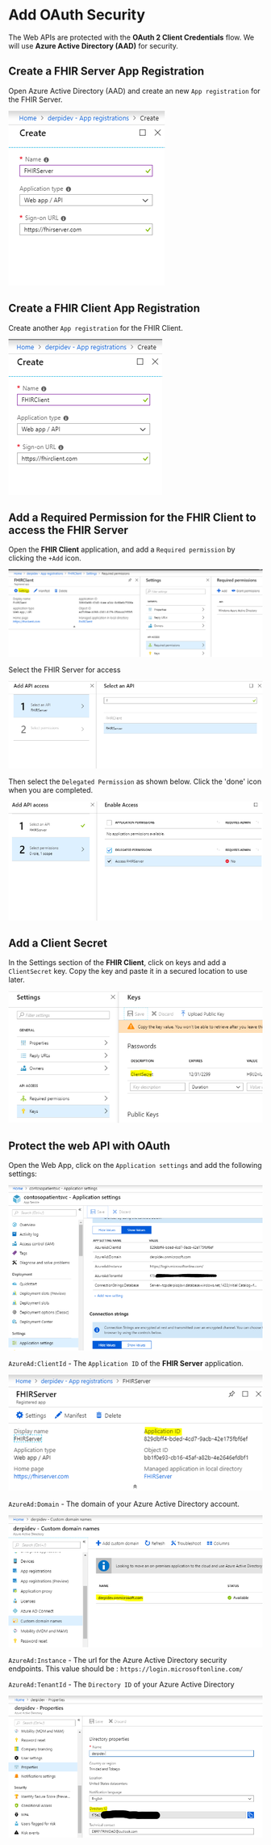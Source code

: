 # Add OAuth Security

The Web APIs are protected with the **OAuth 2 Client Credentials** flow. We will use **Azure Active Directory \(AAD\)** for security.

## Create a FHIR Server App Registration

Open Azure Active Directory \(AAD\) and create an new `App registration` for the FHIR Server.

![](../.gitbook/assets/aad_fhirserver.PNG)

## Create a FHIR Client App Registration

Create another `App registration` for the FHIR Client.

![](../.gitbook/assets/aad_fhirclient.PNG)

## Add a Required Permission for the FHIR Client to access the FHIR Server

Open the **FHIR Client** application, and add a `Required permission` by clicking the `+Add` icon.

![](../.gitbook/assets/aad_req_permissions.PNG)

Select the FHIR Server for access

![](../.gitbook/assets/aad_selectapi.PNG)

Then select the `Delegated Permission` as shown below. Click the 'done' icon when you are completed.

![](../.gitbook/assets/aad_selectpermission.PNG)

## Add a Client Secret

In the Settings section of the **FHIR Client**, click on keys and add a `ClientSecret` key. Copy the key and paste it in a secured location to use later.

![](../.gitbook/assets/aad_clientsecret.PNG)

## Protect the web API with OAuth

Open the Web App, click on the `Application settings` and add the following settings:

![](../.gitbook/assets/aad_config%20%281%29.PNG)

`AzureAd:ClientId` - The `Application ID` of the **FHIR Server** application.

![](../.gitbook/assets/aad_clientid.PNG)

  
`AzureAd:Domain` - The domain of your Azure Active Directory account.

![](../.gitbook/assets/aad_domain.PNG)

`AzureAd:Instance` - The url for the Azure Active Directory security endpoints. This value should be : `https://login.microsoftonline.com/`

`AzureAd:TenantId` - The `Directory ID` of your Azure Active Directory

![](../.gitbook/assets/aad_tenantid.PNG)

